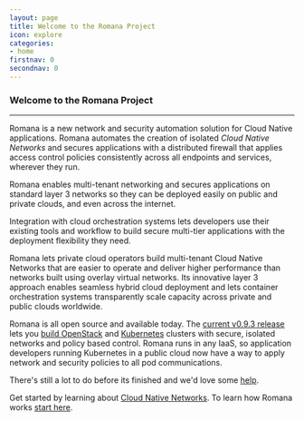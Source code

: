 ```yaml
---
layout: page
title: Welcome to the Romana Project
icon: explore
categories:
- home
firstnav: 0
secondnav: 0
---
```


### Welcome to the Romana Project

---

Romana is a new network and security automation solution for Cloud Native applications. Romana automates the creation of isolated *Cloud Native Networks* and secures applications with a distributed firewall that applies access control policies consistently across all endpoints and services, wherever they run. 

Romana enables multi-tenant networking and secures applications on standard layer 3 networks so they can be deployed easily on public and private clouds, and even across the internet. 

Integration with cloud orchestration systems lets developers use their existing tools and workflow to build secure multi-tier applications with the deployment flexibility they need.

Romana lets private cloud operators build multi-tenant Cloud Native Networks that are easier to operate and deliver higher performance than networks built using overlay virtual networks. Its innovative layer 3 approach enables seamless hybrid cloud deployment and lets container orchestration systems transparently scale capacity across private and public clouds worldwide.

Romana is all open source and available today. The [current v0.9.3 release](/code/) lets you [build OpenStack](/try_romana/openstack/) and [Kubernetes](/try_romana/kubernetes/) clusters with secure, isolated networks and policy based control. Romana runs in any IaaS, so application developers running Kubernetes in a public cloud now have a way to apply network and security policies to all pod communications. 

There's still a lot to do before its finished and we'd love some [help](/code/).

Get started by learning about [Cloud Native Networks](/cloud/cloud_native_networks/). To learn how Romana works [start here](/how/romana_basics/).
